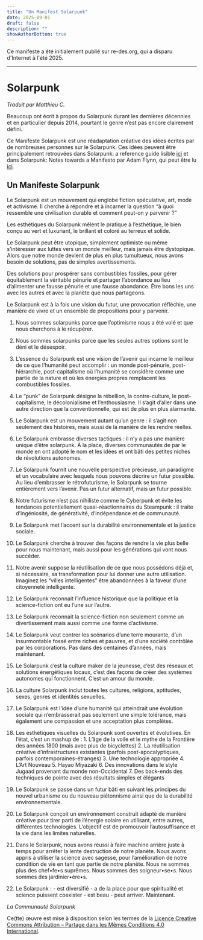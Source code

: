 ```yaml
---
title: "Un Manifest Solarpunk"
date: 2025-09-01
draft: false
description: ""
showAuthorBottom: true
---
```


Ce manifeste a été initialement publié sur re-des.org, qui a disparu d'Internet à l'été 2025.

---

# Solarpunk

_Traduit par Matthieu C._

Beaucoup ont écrit à propos du Solarpunk durant les dernières décennies et en particulier depuis 2014, pourtant le genre n’est pas encore clairement défini.

Ce Manifeste Solarpunk est une réadaptation créative des idées écrites par de nombreuses personnes sur le Solarpunk. Ces idées peuvent être principalement retrouvées dans Solarpunk: a reference guide lisible [ici](https://medium.com/solarpunks/solarpunk-a-reference-guide-8bcf18871965) et dans Solarpunk: Notes towards a Manifesto par Adam Flynn, qui peut être lu [ici](https://hieroglyph.asu.edu/2014/09/solarpunk-notes-toward-a-manifesto/).

## Un Manifeste Solarpunk

Le Solarpunk est un mouvement qui englobe fiction spéculative, art, mode et activisme. Il cherche à répondre et à incarner la question “à quoi ressemble une civilisation durable et comment peut-on y parvenir ?”

Les esthétiques du Solarpunk mêlent le pratique à l’esthétique, le bien conçu au vert et luxuriant, le brillant et coloré au terreux et solide.

Le Solarpunk peut être utopique, simplement optimiste ou même s’intéresser aux luttes vers un monde meilleur, mais jamais être dystopique. Alors que notre monde devient de plus en plus tumultueux, nous avons besoin de solutions, pas de simples avertissements.

Des solutions pour prospérer sans combustibles fossiles, pour gérer équitablement la véritable pénurie et partager l’abondance au lieu d’alimenter une fausse pénurie et une fausse abondance. Être bons les uns avec les autres et avec la planète que nous partageons.

Le Solarpunk est à la fois une vision du futur, une provocation réfléchie, une manière de vivre et un ensemble de propositions pour y parvenir.

1.  Nous sommes solarpunks parce que l’optimisme nous a été volé et que nous cherchons à le récupérer.
    
2.  Nous sommes solarpunks parce que les seules autres options sont le déni et le désespoir.
    
3.  L’essence du Solarpunk est une vision de l’avenir qui incarne le meilleur de ce que l’humanité peut accomplir : un monde post-pénurie, post-hiérarchie, post-capitalisme où l’humanité se considère comme une partie de la nature et où les énergies propres remplacent les combustibles fossiles.
    
4.  Le “punk” de Solarpunk désigne la rébellion, la contre-culture, le post-capitalisme, le décolonialisme et l’enthousiasme. Il s’agit d’aller dans une autre direction que la conventionnelle, qui est de plus en plus alarmante.
    
5.  Le Solarpunk est un mouvement autant qu’un genre : il s’agit non seulement des histoires, mais aussi de la manière de les rendre réelles.
    
6.  Le Solarpunk embrasse diverses tactiques : il n’y a pas une manière unique d’être solarpunk. À la place, diverses communautés de par le monde en ont adopté le nom et les idées et ont bâti des petites niches de révolutions autonomes.
    
7.  Le Solarpunk fournit une nouvelle perspective précieuse, un paradigme et un vocabulaire avec lesquels nous pouvons décrire un futur possible. Au lieu d’embrasser le rétrofuturisme, le Solarpunk se tourne entièrement vers l’avenir. Pas un futur alternatif, mais un futur possible.
    
8.  Notre futurisme n’est pas nihiliste comme le Cyberpunk et évite les tendances potentiellement quasi-réactionnaires du Steampunk : il traite d’ingéniosité, de générativité, d’indépendance et de communauté.
    
9.  Le Solarpunk met l’accent sur la durabilité environnementale et la justice sociale.
    
10.  Le Solarpunk cherche à trouver des façons de rendre la vie plus belle pour nous maintenant, mais aussi pour les générations qui vont nous succéder.
    
11.  Notre avenir suppose la réutilisation de ce que nous possédons déjà et, si nécessaire, sa transformation pour lui donner une autre utilisation. Imaginez les “villes intelligentes” être abandonnées à la faveur d’une citoyenneté intelligente.
    
12.  Le Solarpunk reconnait l’influence historique que la politique et la science-fiction ont eu l’une sur l’autre.
    
13.  Le Solarpunk reconnait la science-fiction non seulement comme un divertissement mais aussi comme une forme d’activisme.
    
14.  Le Solarpunk veut contrer les scénarios d’une terre mourante, d’un insurmontable fossé entre riches et pauvres, et d’une société contrôlée par les corporations. Pas dans des centaines d’années, mais maintenant.
    
15.  Le Solarpunk c’est la culture maker de la jeunesse, c’est des réseaux et solutions énergétiques locaux, c’est des façons de créer des systèmes autonomes qui fonctionnent. C’est un amour du monde.
    
16.  La culture Solarpunk inclut toutes les cultures, religions, aptitudes, sexes, genres et identités sexuelles.
    
17.  Le Solarpunk est l’idée d’une humanité qui atteindrait une évolution sociale qui n’embrasserait pas seulement une simple tolérance, mais également une compassion et une acceptation plus complètes.
    
18.  Les esthétiques visuelles du Solarpunk sont ouvertes et évolutives. En l’état, c’est un mashup de : 1. L’âge de la voile et le mythe de la Frontière des années 1800 (mais avec plus de bicyclettes) 2. La réutilisation créative d’infrastructures existantes (parfois post-apocalyptiques, parfois contemporaines-étranges) 3. Une technologie appropriée 4. L’Art Nouveau 5. Hayao Miyazaki 6. Des innovations dans le style Jugaad provenant du monde non-Occidental 7. Des back-ends des techniques de pointe avec des résultats simples et élégants
    
19.  Le Solarpunk se passe dans un futur bâti en suivant les principes du nouvel urbanisme ou du nouveau piétonnisme ainsi que de la durabilité environnementale.
    
20.  Le Solarpunk conçoit un environnement construit adapté de manière créative pour tirer parti de l’énergie solaire en utilisant, entre autres, différentes technologies. L’objectif est de promouvoir l’autosuffisance et la vie dans les limites naturelles.
    
21.  Dans le Solarpunk, nous avons réussi à faire machine arrière juste à temps pour arrêter la lente destruction de notre planète. Nous avons appris à utiliser la science avec sagesse, pour l’amélioration de notre condition de vie en tant que partie de notre planète. Nous ne sommes plus des chef•fe•s suprêmes. Nous sommes des soigneur•se•s. Nous sommes des jardinier•ère•s.
    
22.  Le Solarpunk :
    - est diversifié
    - a de la place pour que spiritualité et science puissent coexister
    - est beau
    - peut arriver. Maintenant.
    

_La Communauté Solarpunk_

Ce(tte) œuvre est mise à disposition selon les termes de la [Licence Creative Commons Attribution – Partage dans les Mêmes Conditions 4.0 International](http://creativecommons.org/licenses/by-sa/4.0/).